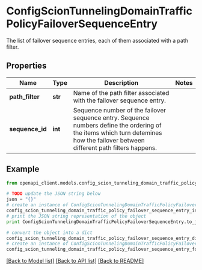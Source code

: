 # ConfigScionTunnelingDomainTrafficPolicyFailoverSequenceEntry

The list of failover sequence entries, each of them associated with a path filter.

## Properties

Name | Type | Description | Notes
------------ | ------------- | ------------- | -------------
**path_filter** | **str** | Name of the path filter associated with the failover sequence entry. | 
**sequence_id** | **int** | Sequence number of the failover sequence entry. Sequence numbers define  the ordering of the items which turn detemines how the failover  between different path filters happens. | 

## Example

```python
from openapi_client.models.config_scion_tunneling_domain_traffic_policy_failover_sequence_entry import ConfigScionTunnelingDomainTrafficPolicyFailoverSequenceEntry

# TODO update the JSON string below
json = "{}"
# create an instance of ConfigScionTunnelingDomainTrafficPolicyFailoverSequenceEntry from a JSON string
config_scion_tunneling_domain_traffic_policy_failover_sequence_entry_instance = ConfigScionTunnelingDomainTrafficPolicyFailoverSequenceEntry.from_json(json)
# print the JSON string representation of the object
print ConfigScionTunnelingDomainTrafficPolicyFailoverSequenceEntry.to_json()

# convert the object into a dict
config_scion_tunneling_domain_traffic_policy_failover_sequence_entry_dict = config_scion_tunneling_domain_traffic_policy_failover_sequence_entry_instance.to_dict()
# create an instance of ConfigScionTunnelingDomainTrafficPolicyFailoverSequenceEntry from a dict
config_scion_tunneling_domain_traffic_policy_failover_sequence_entry_form_dict = config_scion_tunneling_domain_traffic_policy_failover_sequence_entry.from_dict(config_scion_tunneling_domain_traffic_policy_failover_sequence_entry_dict)
```
[[Back to Model list]](../README.md#documentation-for-models) [[Back to API list]](../README.md#documentation-for-api-endpoints) [[Back to README]](../README.md)


